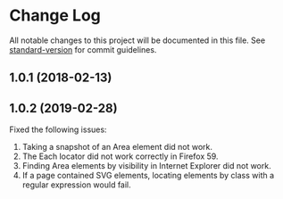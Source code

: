 # Change Log

All notable changes to this project will be documented in this file. See [standard-version](https://github.com/conventional-changelog/standard-version) for commit guidelines.

<a name="1.0.1"></a>
## 1.0.1 (2018-02-13)

<a name="1.0.2"></a>
## 1.0.2 (2019-02-28)

Fixed the following issues:
1. Taking a snapshot of an Area element did not work.
2. The Each locator did not work correctly in Firefox 59.
3. Finding Area elements by visibility in Internet Explorer did not work.
4. If a page contained SVG elements, locating elements by class with a regular expression would fail.